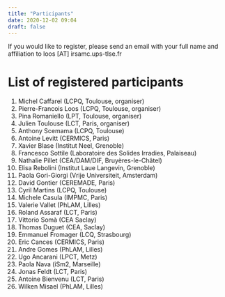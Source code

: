 ```yaml
---
title: "Participants"
date: 2020-12-02 09:04
draft: false
---
```


If you would like to register, please send an email with your full name and affiliation to loos [AT] irsamc.ups-tlse.fr

# List of registered participants

1. Michel Caffarel (LCPQ, Toulouse, organiser)
1. Pierre-Francois Loos	(LCPQ, Toulouse, organiser)
1. Pina Romaniello (LPT, Toulouse, organiser)
1. Julien Toulouse (LCT, Paris, organiser)
1. Anthony Scemama (LCPQ, Toulouse)
1. Antoine Levitt (CERMICS, Paris)
1. Xavier Blase (Institut Neel, Grenoble)
1. Francesco Sottile (Laboratoire des Solides Irradies, Palaiseau)
1. Nathalie Pillet (CEA/DAM/DIF, Bruyères-le-Châtel)
1. Elisa Rebolini (Institut Laue Langevin, Grenoble)
1. Paola Gori-Giorgi (Vrije Universiteit, Amsterdam)
1. David Gontier (CEREMADE, Paris)
1. Cyril Martins (LCPQ, Toulouse)
1. Michele Casula (IMPMC, Paris)
1. Valerie Vallet (PhLAM, Lilles)
1. Roland Assaraf (LCT, Paris)
1. Vittorio Somà (CEA Saclay)
1. Thomas Duguet (CEA, Saclay)
1. Emmanuel Fromager (LCQ, Strasbourg)
1. Eric Cances (CERMICS, Paris)
1. Andre Gomes (PhLAM, Lilles)
1. Ugo Ancarani (LPCT, Metz)
1. Paola Nava (iSm2, Marseille)
1. Jonas Feldt (LCT, Paris)
1. Antoine Bienvenu (LCT, Paris)
1. Wilken Misael (PhLAM, Lilles)

